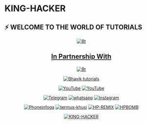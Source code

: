 # KING-HACKER
## ⚡ WELCOME TO THE WORLD OF TUTORIALS
<p align="center"><a href="https://github.com/Bhaviktutorials"><img src="https://user-images.githubusercontent.com/64035221/92300150-3013ba00-ef76-11ea-9dd7-e886292c6d6c.jpg" alt="Bt">
  
## <p align="center"> In Partnership With
  
<p align="center"><a href="https://github.com/Bhaviktutorials"><img src="https://user-images.githubusercontent.com/64035221/92437232-0c45b380-f1c4-11ea-8798-5a4b33fc0476.jpg" alt="Bt">
</p>
  
<p align="center"><a href="https://github.com/Bhaviktutorials"><img title="Bhavik tutorials" src="https://github-readme-stats.vercel.app/api?username=Bhaviktutorials&show_icons=true&include_all_commits=true&theme=chartreuse-dark&cache_seconds=3200"></a>
</p>

<p align="center">
<a href="https://github.com/Bhaviktutorials"><img title="YouTube" src="https://img.shields.io/badge/Github-Bhaviktutorials-brightgreen?style=for-the-badge&logo=github"></a>
<a href="https://gitlab.com/Bhaviktutorials"><img title="YouTube" src="https://img.shields.io/badge/YouTube-Bhaviktutorials-red?style=for-the-badge&logo=Youtube"></a>
</p>

<p align="center">
<a href="https://t.me/bhaviktutorial"><img title="Telegram" src="https://img.shields.io/badge/Telegram-black?style=for-the-badge&logo=Telegram"></a>
<a href="https://chat.whatsapp.com/GIhexhNzwFaEKLsnnIPESX"><img title="whatsapp" src="https://img.shields.io/badge/whatsapp-blue?style=for-the-badge&logo=whatsapp"></a>
<a href="https://www.instagram.com/bhavik_tutorials/"><img title="Instagram" src="https://img.shields.io/badge/INSTAGRAM-purple?style=for-the-badge&logo=instagram"></a>

<p align="center">
<a href="https://github.com/haraprasadhota/Phoneinfoga"><img title="Phoneinfoga" src="https://github-readme-stats.vercel.app/api/pin/?username=haraprasadhota&repo=Phoneinfoga&theme=radical"></a>
<a href="https://github.com/haraprasadhota/termux-khusi"><img title="termux-khusi" src="https://github-readme-stats.vercel.app/api/pin/?username=haraprasadhota&repo=termux-khusi&theme=highcontrast"></a>
<a href="https://github.com/haraprasadhota/HP-REMIX"><img title="HP-REMIX" src="https://github-readme-stats.vercel.app/api/pin/?username=haraprasadhota&repo=HP-REMIX&theme=vision-friendly-dark"></a>
<a href="https://github.com/haraprasadhota/HPBOMB"><img title="HPBOMB" src="https://github-readme-stats.vercel.app/api/pin/?username=haraprasadhota&repo=HPBOMB&theme=highcontrast"></a>
</p>

<p align="center">
<a href="https://github.com/haraprasadhota"><img title="KING-HACKER
" src="https://github-readme-stats.vercel.app/api/top-langs/?username=haraprasadhota&layout=compact"></a>
</p>
